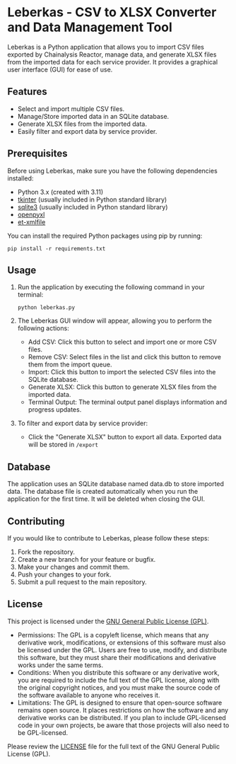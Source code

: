 # Leberkas - CSV to XLSX Converter and Data Management Tool

Leberkas is a Python application that allows you to import CSV files exported by Chainalysis Reactor, manage data, and generate XLSX files from the imported data for each service provider. It provides a graphical user interface (GUI) for ease of use.
## Features

* Select and import multiple CSV files.
* Manage/Store imported data in an SQLite database.
* Generate XLSX files from the imported data.
* Easily filter and export data by service provider.

## Prerequisites

Before using Leberkas, make sure you have the following dependencies installed:

* Python 3.x (created with 3.11)
* [tkinter](https://docs.python.org/3/library/tkinter.html) (usually included in Python standard library)
* [sqlite3](https://docs.python.org/3/library/sqlite3.html) (usually included in Python standard library)
* [openpyxl](https://openpyxl.readthedocs.io/en/stable/)
* [et-xmlfile](https://et-xmlfile.readthedocs.io/en/latest/)


You can install the required Python packages using pip by running:

`pip install -r requirements.txt`

## Usage

1. Run the application by executing the following command in your terminal:

    `python leberkas.py`

2. The Leberkas GUI window will appear, allowing you to perform the following actions:
    * Add CSV: Click this button to select and import one or more CSV files.
    * Remove CSV: Select files in the list and click this button to remove them from the import queue.
    * Import: Click this button to import the selected CSV files into the SQLite database.
    * Generate XLSX: Click this button to generate XLSX files from the imported data.
    * Terminal Output: The terminal output panel displays information and progress updates.

3. To filter and export data by service provider:
    * Click the "Generate XLSX" button to export all data. Exported data will be stored in `/export`

## Database

The application uses an SQLite database named data.db to store imported data. The database file is created automatically when you run the application for the first time. It will be deleted when closing the GUI.

## Contributing

If you would like to contribute to Leberkas, please follow these steps:

1. Fork the repository.
2. Create a new branch for your feature or bugfix.
3. Make your changes and commit them.
4. Push your changes to your fork.
5. Submit a pull request to the main repository.

## License

This project is licensed under the [GNU General Public License (GPL)](LICENSE).

* Permissions: The GPL is a copyleft license, which means that any derivative work, modifications, or extensions of this software must also be licensed under the GPL. Users are free to use, modify, and distribute this software, but they must share their modifications and derivative works under the same terms.
* Conditions: When you distribute this software or any derivative work, you are required to include the full text of the GPL license, along with the original copyright notices, and you must make the source code of the software available to anyone who receives it.
* Limitations: The GPL is designed to ensure that open-source software remains open source. It places restrictions on how the software and any derivative works can be distributed. If you plan to include GPL-licensed code in your own projects, be aware that those projects will also need to be GPL-licensed.

Please review the [LICENSE](LICENSE) file for the full text of the GNU General Public License (GPL).
